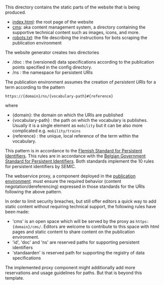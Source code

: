 This directory contains the static parts of the website that is being produced.

 - [index.html](./index.html): the root page of the website
 - [cms](./cms): aka content management system, a directory containing the supportive technical content such as images, icons, and more.
 - [robots.txt](./robots.txt): the file describing the instructions for bots scraping the publication environment

 
The website generator creates two directories
  -  /doc : the (versioned) data specifications according to the publication points specified in the config directory.
  -  /ns  : the namespace for persistent URIs 

The publication environment assumes the creation of _persistent URIs_ for a term according to the pattern

   `https://{domain}/ns/{vocabulary-path}#{reference}`

where 
   - {domain}: the domain on which the URIs are published
   - {vocabulary-path} : the path on which the vocabulary is publishes. Usually it is a single element as `mobility` but it can be also more complicated e.g. `mobility/trains` 
   - {reference} : the unique, local reference of the term within the vocabulary.

This pattern is in accordance to the [Flemish Standard for Persistent Identifiers](). 
This rules are in accordance with the [Belgian Government Standard for Persistent Identifiers]().
Both standards implement the 10 rules for persistent identifiers by SEMIC.

The webservice proxy, a component deployed in the [publication environment](https://github.com/Informatievlaanderen/OSLO-publicationenvironment-template/tree/main/documentation). must ensure the required behavior (content negotation/dereferencing) expressed in those standards for the URIs following the above pattern. 

In order to limit security breaches, but still offer editors  a quick way to add static content without requiring technical support, the following rules have been made:
   - 'cms' is an open space which will be served by the proxy as `https:{domain}/cms/`. Editors are welcome to contribute to this space with html pages and static content to share content on the publication environment.
   - 'id', 'doc' and 'ns' are reserved paths for supporting persistent identifiers
   - 'standaarden'  is reserved path for supporting the registry of data specifications

The implemented proxy component might additionally add more reservations and usage guidelines for paths. 
But that is beyond this template.


 




